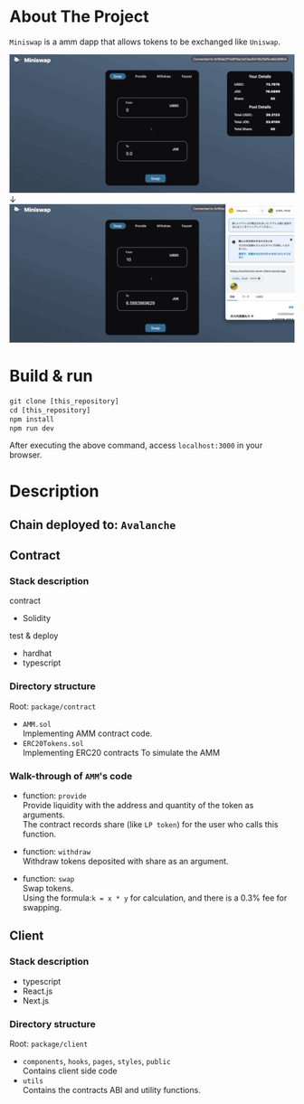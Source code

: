 # About The Project

`Miniswap` is a amm dapp that allows tokens to be exchanged like `Uniswap`.

![](/public/images/swap1.gif)
↓
![](/public/images/swap2.gif)

# Build & run

```
git clone [this_repository]
cd [this_repository]
npm install
npm run dev
```

After executing the above command, access `localhost:3000` in your browser.

# Description

## Chain deployed to: `Avalanche`

## Contract

### Stack description

contract

- Solidity

test & deploy

- hardhat
- typescript

### Directory structure

Root: `package/contract`

- `AMM.sol`  
  Implementing AMM contract code.
- `ERC20Tokens.sol`  
  Implementing ERC20 contracts To simulate the AMM

### Walk-through of `AMM`'s code

- function: `provide`  
  Provide liquidity with the address and quantity of the token as arguments.  
  The contract records share (like `LP token`) for the user who calls this function.

- function: `withdraw`  
  Withdraw tokens deposited with share as an argument.

- function: `swap`  
  Swap tokens.  
  Using the formula:`k = x * y` for calculation, and there is a 0.3% fee for swapping.

## Client

### Stack description

- typescript
- React.js
- Next.js

### Directory structure

Root: `package/client`

- `components`, `hooks`, `pages`, `styles`, `public`  
  Contains client side code
- `utils`  
  Contains the contracts ABI and utility functions.
